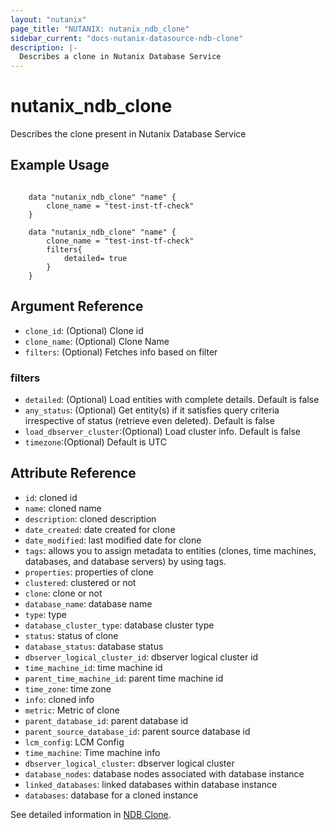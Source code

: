 ```yaml
---
layout: "nutanix"
page_title: "NUTANIX: nutanix_ndb_clone"
sidebar_current: "docs-nutanix-datasource-ndb-clone"
description: |-
  Describes a clone in Nutanix Database Service
---
```


# nutanix_ndb_clone

Describes the clone present in Nutanix Database Service

## Example Usage

```hcl

    data "nutanix_ndb_clone" "name" {
        clone_name = "test-inst-tf-check"
    } 

    data "nutanix_ndb_clone" "name" {
        clone_name = "test-inst-tf-check"
        filters{
            detailed= true
        }
    }

```

## Argument Reference

* `clone_id`: (Optional) Clone id
* `clone_name`: (Optional) Clone Name
* `filters`: (Optional) Fetches info based on filter

### filters
* `detailed`: (Optional) Load entities with complete details. Default is false
* `any_status`: (Optional) Get entity(s) if it satisfies query criteria irrespective of status (retrieve even deleted). Default is false
* `load_dbserver_cluster`:(Optional) Load cluster info. Default is false
* `timezone`:(Optional) Default is UTC


## Attribute Reference

* `id`: cloned id 
* `name`: cloned name
* `description`: cloned description
* `date_created`: date created for clone
* `date_modified`: last modified date for clone
* `tags`: allows you to assign metadata to entities (clones, time machines, databases, and database servers) by using tags.
* `properties`: properties of clone
* `clustered`: clustered or not
* `clone`: clone or not
* `database_name`: database name
* `type`: type 
* `database_cluster_type`: database cluster type
* `status`: status of clone
* `database_status`: database status 
* `dbserver_logical_cluster_id`: dbserver logical cluster id
* `time_machine_id`: time machine id
* `parent_time_machine_id`: parent time machine id
* `time_zone`: time zone
* `info`: cloned info 
* `metric`: Metric of clone
* `parent_database_id`: parent database id
* `parent_source_database_id`: parent source database id
* `lcm_config`: LCM Config
* `time_machine`: Time machine info
* `dbserver_logical_cluster`: dbserver logical cluster 
* `database_nodes`: database nodes associated with database instance 
* `linked_databases`: linked databases within database instance
* `databases`: database for a cloned instance

See detailed information in [NDB Clone](https://www.nutanix.dev/api_references/ndb/#/2f225874df95a-get-clone-by-value-type).